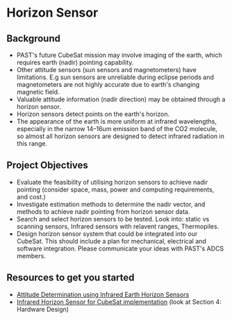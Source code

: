 # Horizon Sensor

## Background
- PAST's future CubeSat mission may involve imaging of the earth, which requires earth (nadir) pointing capability.
- Other attitude sensors (sun sensors and magnetometers) have limitations. E.g sun sensors are unreliable during eclipse periods
and magnetometers are not highly accurate due to earth's changing magnetic field.
- Valuable attitude information (nadir direction) may be obtained through a horizon sensor.
- Horizon sensors detect points on the earth's horizon.
- The appearance of the earth is more uniform at infrared wavelengths, especially in the narrow 14–16um emission band of the CO2 molecule, so almost all horizon
sensors are designed to detect infrared radiation in this range.

## Project Objectives
- Evaluate the feasibility of utilising horizon sensors to achieve nadir pointing (consider space, mass, power and computing requirements, and cost.)
- Investigate estimation methods to determine the nadir vector, and methods to achieve nadir pointing from horizon sensor data.
- Search and select horizon sensors to be tested. Look into: static vs scanning sensors, Infrared sensors with relavent ranges, Thermopiles.
- Design horizon sensor system that could be integrated into our CubeSat. 
This should include a plan for mechanical, electrical and software integration. Please communicate your ideas with PAST's ADCS members.

## Resources to get you started
- [Attitude Determination using Infrared Earth Horizon Sensors](https://digitalcommons.usu.edu/cgi/viewcontent.cgi?article=3096&context=smallsat)
- [Infrared Horizon Sensor for CubeSat implementation](http://researchgate.net/publication/325870318_Infrared_Horizon_Sensor_for_CubeSat_implementation)
(look at Section 4: Hardware Design)
